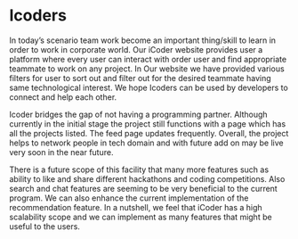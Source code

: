 # Icoders

In today’s scenario team work become an important thing/skill to learn in order
to work in corporate world.
Our iCoder website provides user a platform where every user can interact with
order user and find appropriate teammate to work on any project.
In Our website we have provided various filters for user to sort out and filter out
for the desired teammate having same technological interest.
We hope Icoders can be used by developers to connect and help each other.


Icoder bridges the gap of not having a programming partner. Although
currently in the initial stage the project still functions with a page which has all
the projects listed. The feed page updates frequently. Overall, the project helps
to network people in tech domain and with future add on may be live very
soon in the near future.

There is a future scope of this facility that many more features such as ability to
like and share different hackathons and coding competitions. Also search and
chat features are seeming to be very beneficial to the current program. We can
also enhance the current implementation of the recommendation feature.
In a nutshell, we feel that iCoder has a high scalability scope and we can
implement as many features that might be useful to the users.
